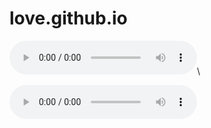 # love.github.io
<audio controls autoplay loop><source src="tuyhongnhan.mp3" type="audio/mpeg"></audio>\\<script>
      document.body.addEventListener("click", function (evt) {
        console.dir(this);
        console.log(evt.target);
        var audio = new Audio("sound.mp3");
        audio.oncanplaythrough = function(){
          audio.play();
        }
        audio.loop = true;
        audio.onended = function(){
          audio.play();
        }
      });
    </script>



    
   <audio src="sound.mp3" type="audio/mpeg" controls autoplay loop></audio>